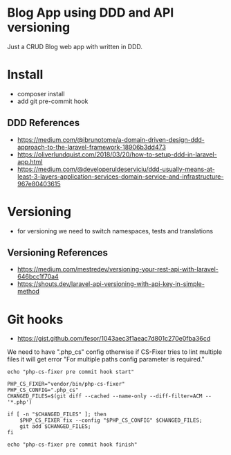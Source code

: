 # Blog App using DDD and API versioning
Just a CRUD Blog web app with written in DDD.

# Install
- composer install
- add git pre-commit hook

## DDD References
- https://medium.com/@ibrunotome/a-domain-driven-design-ddd-approach-to-the-laravel-framework-18906b3dd473
- https://oliverlundquist.com/2018/03/20/how-to-setup-ddd-in-laravel-app.html
- https://medium.com/@developeruldeserviciu/ddd-usually-means-at-least-3-layers-application-services-domain-service-and-infrastructure-967e80403615

# Versioning
- for versioning we need to switch namespaces, tests and translations

## Versioning References
- https://medium.com/mestredev/versioning-your-rest-api-with-laravel-646bcc1f70a4
- https://shouts.dev/laravel-api-versioning-with-api-key-in-simple-method

# Git hooks
- https://gist.github.com/fesor/1043aec3f1aeac7d801c270e0fba36cd

We need to have ".php_cs" config otherwise if CS-Fixer tries to lint multiple files it will get error "For multiple paths config parameter is required."
```
echo "php-cs-fixer pre commit hook start"

PHP_CS_FIXER="vendor/bin/php-cs-fixer"
PHP_CS_CONFIG=".php_cs"
CHANGED_FILES=$(git diff --cached --name-only --diff-filter=ACM -- '*.php')

if [ -n "$CHANGED_FILES" ]; then
    $PHP_CS_FIXER fix --config "$PHP_CS_CONFIG" $CHANGED_FILES;
    git add $CHANGED_FILES;
fi

echo "php-cs-fixer pre commit hook finish"
```